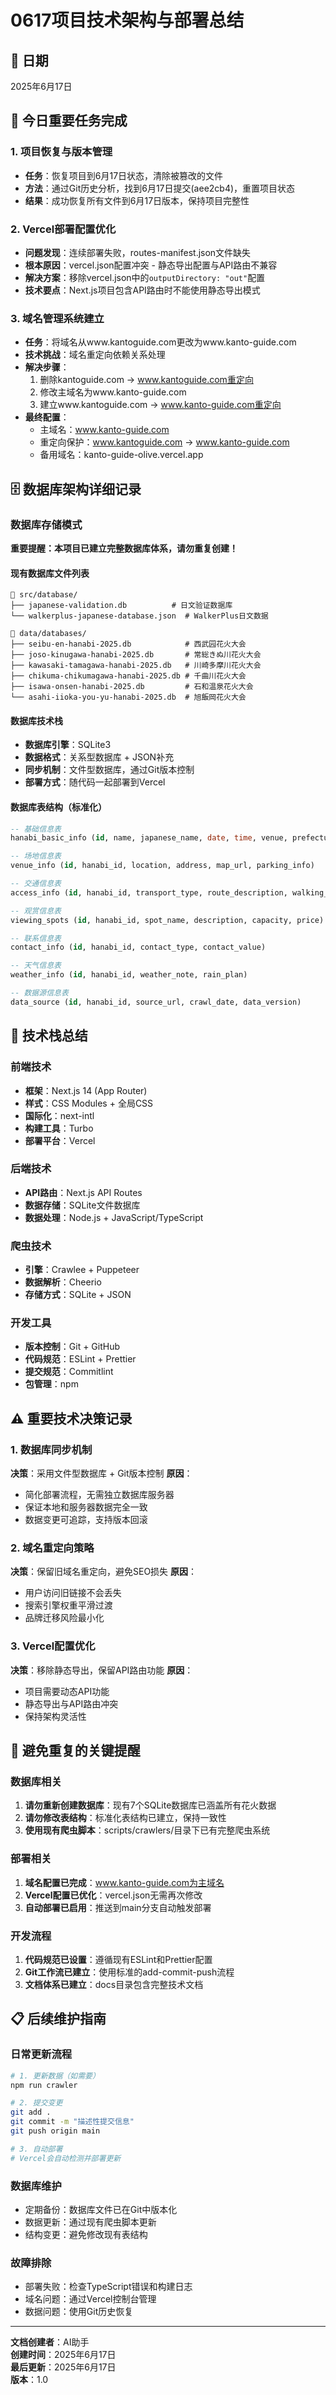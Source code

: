 # 0617项目技术架构与部署总结

## 📅 日期
2025年6月17日

## 🎯 今日重要任务完成

### 1. 项目恢复与版本管理
- **任务**：恢复项目到6月17日状态，清除被篡改的文件
- **方法**：通过Git历史分析，找到6月17日提交(aee2cb4)，重置项目状态
- **结果**：成功恢复所有文件到6月17日版本，保持项目完整性

### 2. Vercel部署配置优化
- **问题发现**：连续部署失败，routes-manifest.json文件缺失
- **根本原因**：vercel.json配置冲突 - 静态导出配置与API路由不兼容
- **解决方案**：移除vercel.json中的`outputDirectory: "out"`配置
- **技术要点**：Next.js项目包含API路由时不能使用静态导出模式

### 3. 域名管理系统建立
- **任务**：将域名从www.kantoguide.com更改为www.kanto-guide.com
- **技术挑战**：域名重定向依赖关系处理
- **解决步骤**：
  1. 删除kantoguide.com → www.kantoguide.com重定向
  2. 修改主域名为www.kanto-guide.com
  3. 建立www.kantoguide.com → www.kanto-guide.com重定向
- **最终配置**：
  - 主域名：www.kanto-guide.com
  - 重定向保护：www.kantoguide.com → www.kanto-guide.com
  - 备用域名：kanto-guide-olive.vercel.app

## 🗄️ 数据库架构详细记录

### 数据库存储模式
**重要提醒：本项目已建立完整数据库体系，请勿重复创建！**

#### 现有数据库文件列表
```
📁 src/database/
├── japanese-validation.db          # 日文验证数据库
└── walkerplus-japanese-database.json  # WalkerPlus日文数据

📁 data/databases/
├── seibu-en-hanabi-2025.db            # 西武园花火大会
├── joso-kinugawa-hanabi-2025.db       # 常総きぬ川花火大会
├── kawasaki-tamagawa-hanabi-2025.db   # 川崎多摩川花火大会
├── chikuma-chikumagawa-hanabi-2025.db # 千曲川花火大会
├── isawa-onsen-hanabi-2025.db         # 石和温泉花火大会
└── asahi-iioka-you-yu-hanabi-2025.db  # 旭飯岡花火大会
```

#### 数据库技术栈
- **数据库引擎**：SQLite3
- **数据格式**：关系型数据库 + JSON补充
- **同步机制**：文件型数据库，通过Git版本控制
- **部署方式**：随代码一起部署到Vercel

#### 数据库表结构（标准化）
```sql
-- 基础信息表
hanabi_basic_info (id, name, japanese_name, date, time, venue, prefecture, region)

-- 场地信息表  
venue_info (id, hanabi_id, location, address, map_url, parking_info)

-- 交通信息表
access_info (id, hanabi_id, transport_type, route_description, walking_time)

-- 观赏信息表
viewing_spots (id, hanabi_id, spot_name, description, capacity, price)

-- 联系信息表
contact_info (id, hanabi_id, contact_type, contact_value)

-- 天气信息表
weather_info (id, hanabi_id, weather_note, rain_plan)

-- 数据源信息表
data_source (id, hanabi_id, source_url, crawl_date, data_version)
```

## 🔧 技术栈总结

### 前端技术
- **框架**：Next.js 14 (App Router)
- **样式**：CSS Modules + 全局CSS
- **国际化**：next-intl
- **构建工具**：Turbo
- **部署平台**：Vercel

### 后端技术
- **API路由**：Next.js API Routes
- **数据存储**：SQLite文件数据库
- **数据处理**：Node.js + JavaScript/TypeScript

### 爬虫技术
- **引擎**：Crawlee + Puppeteer
- **数据解析**：Cheerio
- **存储方式**：SQLite + JSON

### 开发工具
- **版本控制**：Git + GitHub
- **代码规范**：ESLint + Prettier
- **提交规范**：Commitlint
- **包管理**：npm

## ⚠️ 重要技术决策记录

### 1. 数据库同步机制
**决策**：采用文件型数据库 + Git版本控制
**原因**：
- 简化部署流程，无需独立数据库服务器
- 保证本地和服务器数据完全一致
- 数据变更可追踪，支持版本回滚

### 2. 域名重定向策略
**决策**：保留旧域名重定向，避免SEO损失
**原因**：
- 用户访问旧链接不会丢失
- 搜索引擎权重平滑过渡
- 品牌迁移风险最小化

### 3. Vercel配置优化
**决策**：移除静态导出，保留API路由功能
**原因**：
- 项目需要动态API功能
- 静态导出与API路由冲突
- 保持架构灵活性

## 🚫 避免重复的关键提醒

### 数据库相关
1. **请勿重新创建数据库**：现有7个SQLite数据库已涵盖所有花火数据
2. **请勿修改表结构**：标准化表结构已建立，保持一致性
3. **使用现有爬虫脚本**：scripts/crawlers/目录下已有完整爬虫系统

### 部署相关
1. **域名配置已完成**：www.kanto-guide.com为主域名
2. **Vercel配置已优化**：vercel.json无需再次修改
3. **自动部署已启用**：推送到main分支自动触发部署

### 开发流程
1. **代码规范已设置**：遵循现有ESLint和Prettier配置
2. **Git工作流已建立**：使用标准的add-commit-push流程
3. **文档体系已建立**：docs目录包含完整技术文档

## 📋 后续维护指南

### 日常更新流程
```bash
# 1. 更新数据（如需要）
npm run crawler

# 2. 提交变更
git add .
git commit -m "描述性提交信息"
git push origin main

# 3. 自动部署
# Vercel会自动检测并部署更新
```

### 数据库维护
- 定期备份：数据库文件已在Git中版本化
- 数据更新：通过现有爬虫脚本更新
- 结构变更：避免修改现有表结构

### 故障排除
- 部署失败：检查TypeScript错误和构建日志
- 域名问题：通过Vercel控制台管理
- 数据问题：使用Git历史恢复

---

**文档创建者**：AI助手  
**创建时间**：2025年6月17日  
**最后更新**：2025年6月17日  
**版本**：1.0 